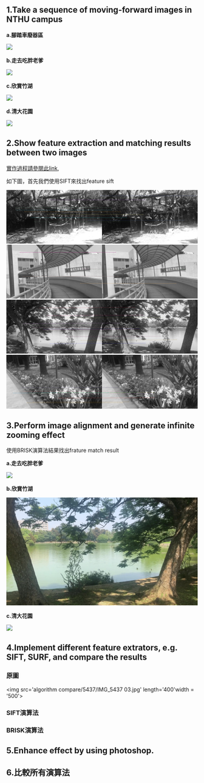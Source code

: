 ## 1.Take a sequence of moving-forward images in NTHU campus

**a.腳踏車廢器區**

<img src='moving forward GIF/5435.gif'>

**b.走去吃胖老爹**

<img src='moving forward GIF/5437.gif'>

**c.欣賞竹湖**

<img src='moving forward GIF/5442.gif'>

**d.清大花園**

<img src='moving forward GIF/5455.gif'>

## 2.Show feature extraction and matching results between two images
[實作過程請參閱此link](https://colab.research.google.com/drive/1sn6nira08AclU3xzaY3CkKlx9yZMHLAt#scrollTo=R8teSbWVkDZ5),

如下圖，首先我們使用SIFT來找出feature sift

<img src='SIFT Match/IMG_5435 04_matches_sift.jpg'>

<img src='SIFT Match/IMG_5437 04_matches_sift.jpg'>

<img src='SIFT Match/IMG_5442 03_matches_brisk.jpg'>

<img src='SIFT Match/IMG_5455 03_matches_sift.jpg'>

## 3.Perform image alignment and generate infinite zooming effect

使用BRISK演算法結果找出frature match result

**a.走去吃胖老爹**

<img src='allign_zooming/5437.gif'>

**b.欣賞竹湖**

<img src='allign_zooming/5442.gif'>

**c.清大花園**

<img src='allign_zooming/5455.gif'>


## 4.Implement different feature extrators, e.g. SIFT, SURF, and compare the results
### 原圖

<img src='algorithm compare/5437/IMG_5437 03.jpg' length='400'width = '500'>

### SIFT演算法



### BRISK演算法



## 5.Enhance effect by using photoshop. 



## 6.比較所有演算法
